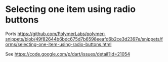 # Selecting one item using radio buttons

Ports https://github.com/PolymerLabs/polymer-snippets/blob/49f82644b6bdc675d7b6598eeafd6b2ce3d2397e/snippets/forms/selecting-one-item-using-radio-buttons.html

See https://code.google.com/p/dart/issues/detail?id=21054